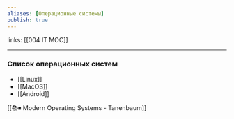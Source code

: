 ```yaml
---
aliases: [Операционные системы]
publish: true
---
```

links: [[004 IT MOC]]

---


### Список операционных систем
- [[Linux]]
- [[MacOS]]
- [[Android]]


[[📚⏹ Modern Operating Systems - Tanenbaum]]
